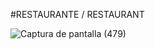 #RESTAURANTE / RESTAURANT



![Captura de pantalla (479)](https://github.com/user-attachments/assets/f1796406-5764-4a71-be16-bb07467bba46)
